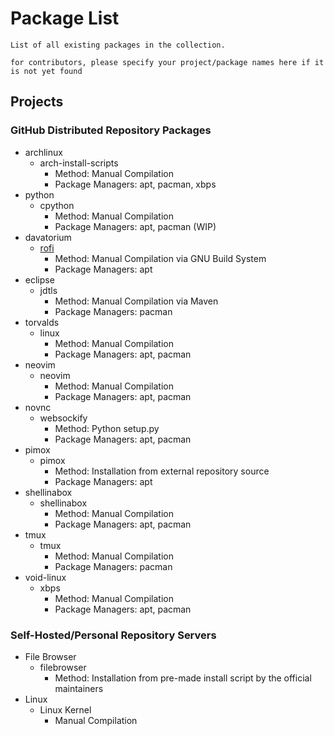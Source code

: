 # Package List

```
List of all existing packages in the collection.

for contributors, please specify your project/package names here if it is not yet found
```

## Projects
### GitHub Distributed Repository Packages
- archlinux
    - arch-install-scripts
        + Method: Manual Compilation
        + Package Managers: apt, pacman, xbps
- python
    - cpython
        + Method: Manual Compilation
        + Package Managers: apt, pacman (WIP)
- davatorium
    - [rofi](packages/github/davatorium/rofi)
        + Method: Manual Compilation via GNU Build System
        + Package Managers: apt
- eclipse
    - jdtls
        + Method: Manual Compilation via Maven
        + Package Managers: pacman
- torvalds
    - linux
        + Method: Manual Compilation
        + Package Managers: apt, pacman
- neovim
    - neovim
        + Method: Manual Compilation
        + Package Managers: apt, pacman
- novnc
    - websockify
        + Method: Python setup.py
        + Package Managers: apt, pacman
- pimox
    - pimox
        + Method: Installation from external repository source
        + Package Managers: apt
- shellinabox
    - shellinabox
        + Method: Manual Compilation
        + Package Managers: apt, pacman
- tmux
    - tmux
        + Method: Manual Compilation
        + Package Managers: pacman
- void-linux
    - xbps
        + Method: Manual Compilation
        + Package Managers: apt, pacman

### Self-Hosted/Personal Repository Servers
- File Browser
    - filebrowser
        + Method: Installation from pre-made install script by the official maintainers
- Linux
    - Linux Kernel
        + Manual Compilation

